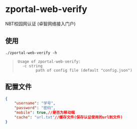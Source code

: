 # zportal-web-verify
NBT校园网认证 (卓智网络接入门户)

## 使用

```shell
./zportal-web-verify -h
```
> ```
> Usage of zportal-web-verify:
>   -c string
>         path of config file (default "config.json")
> ```

## 配置文件

```json
{
    "username": "学号",
    "password": "密码",
    "mobile": true,//是否为移动端
    "cache": "url.txt"//缓存文件(保存认证使用的url到文件)
}
```